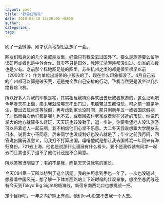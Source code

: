```yaml
---
layout: post
title: "野兽日随笔"
date: 2018-08-10 18:20:00 +0800
author:
categories:
tags:
---
```


刷了一会微博，刚才认真地胡思乱想了一会。

网友们和身边的几个亲戚朋友里，好像只有我没去过国外了。要么是旅游要么留学读研再或者也是中外合作。其实不只是国外，我连江浙沪皖都没出过，出省的次数也是少有。之前那个标地图足迹的图里，苏州杭州之类的都是很早很早以前（2000年？）作为单位出游带的小孩去的了，现在什么印象都没了。4月自己去的广州都可以算是破天荒，还是完全靠自己安排的行动。飞机当然更是没坐过几步路要啥飞机。

所以好多人对我的印象是宅，其实相反我特别喜欢出去玩或者旅游的，这么证明吧今年春天在上海，周末我就没哪天不出门过，电脑带过去都没玩。可之前一直是学生，要出去玩肯定等放假，再考虑到家长没时间，那只剩新年五一或者国庆假期了。然而每次他们都是哪儿也不去，或者回农村老家或者就在邻近的市玩。你说巴掌大的地方就算多么好玩，天天玩也该没劲了，退一步讲，你要看望老人没法旅游可以带着老人一起玩啊，我不相信他们心里不乐意。大二冬天我说想跟大学朋友去日本，说我太小不同意，后来同学也没规划好也没去就是了；毕业之前我再问，回答说出国玩没意义，问我打不打算出国。嘻嘻他就是想让我去国外混一年回来有海归身份。721去上海，他也是说那什么漫展有什么看头。要不是我假装有同学一起去而且票也买了退不了他估计还是不会同意。

所以答案很明显了：宅的不是我，而是天天说我宅的家长。

今天C94第一天所以想到了这个话题。我的护照拿到手也一年了，一次也没碰过。想看看中国风光，想了解一下体育西路站上下班时候的壮观景象，想坐坐总武线还有今天到Tokyo Big Sight的临海线，新宿东南西北口也想挑战一把。

定个目标吧，一年之内护照上有章。他们lowb没空不去我一个人去。
